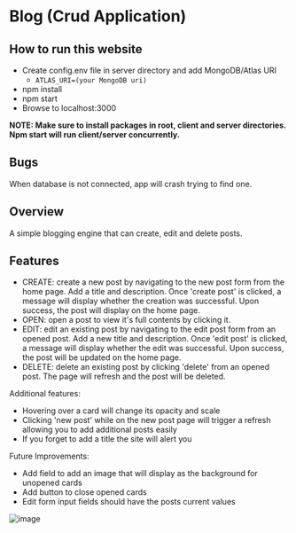 # Blog (Crud Application)

## How to run this website

- Create config.env file in server directory and add MongoDB/Atlas URI
  - `ATLAS_URI=(your MongoDB uri)`
- npm install
- npm start
- Browse to localhost:3000

**NOTE: Make sure to install packages in root, client and server directories. Npm start will run client/server concurrently.**

## Bugs

When database is not connected, app will crash trying to find one.

## Overview

A simple blogging engine that can create, edit and delete posts.

## Features

- CREATE: create a new post by navigating to the new post form from the home page. Add a title and description. Once 'create post' is clicked, a message will display whether the creation was successful. Upon success, the post will display on the home page.
- OPEN: open a post to view it's full contents by clicking it.
- EDIT: edit an existing post by navigating to the edit post form from an opened post. Add a new title and description. Once 'edit post' is clicked, a message will display whether the edit was successful. Upon success, the post will be updated on the home page.
- DELETE: delete an existing post by clicking 'delete' from an opened post. The page will refresh and the post will be deleted.

Additional features:
- Hovering over a card will change its opacity and scale
- Clicking 'new post' while on the new post page will trigger a refresh allowing you to add additional posts easily
- If you forget to add a title the site will alert you

Future Improvements:
- Add field to add an image that will display as the background for unopened cards
- Add button to close opened cards 
- Edit form input fields should have the posts current values

![image](https://user-images.githubusercontent.com/70166916/164874508-d6319610-b84a-45e0-a85f-bccbcba4e196.png)


